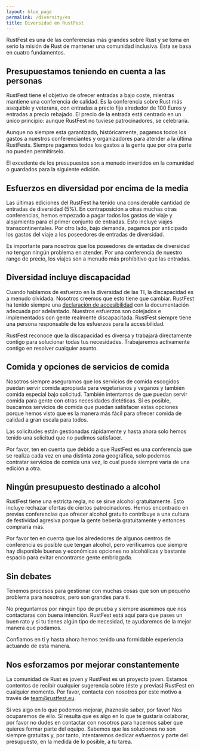 ```yaml
---
layout: blue_page
permalink: /diversity/es
title: Diversidad en RustFest
---
```


RustFest es una de las conferencias más grandes sobre Rust y se toma en serio la misión de Rust de mantener una comunidad inclusiva. 
Ésta se basa en cuatro fundamentos.

## Presupuestamos teniendo en cuenta a las personas

RustFest tiene el objetivo de ofrecer entradas a bajo coste, mientras mantiene una conferencia de calidad. Es la conferencia sobre Rust más asequible y veterana, con entradas a precio fijo alrededor de 100 Euros y entradas a precio rebajado. El precio de la entrada está centrado en un único principio: aunque RustFest no tuviese patrocinadores, se celebraría.

Aunque no siempre esta garantizado, históricamente, pagamos todos los gastos a nuestros conferenciantes y organizadores para atender a la última RustFests. Siempre pagamos todos los gastos a la gente que por otra parte no pueden permitírselo.

El excedente de los presupuestos son a menudo invertidos en la comunidad o guardados para la siguiente edición.

## Esfuerzos en diversidad por encima de la media

Las últimas ediciones del RustFest ha tenido una considerable cantidad de entradas de diversidad (5%). En contraposición a otras muchas otras conferencias, hemos empezado a pagar todos los gastos de viaje y alojamiento para el primer conjunto de entradas. Esto incluye viajes transcontinentales. Por otro lado, bajo demanda, pagamos por anticipado los gastos del viaje a los poseedores de entradas de diversidad.

Es importante para nosotros que los poseedores de entadas de diversidad no tengan ningún problema en atender. Por una conferencia de nuestro rango de precio, los viajes son a menudo más prohibitivo que las entradas.

## Diversidad incluye discapacidad

Cuando hablamos de esfuerzo en la diversidad de las TI, la discapacidad es a menudo olvidada. Nosotros creemos que esto tiene que cambiar. RustFest ha tenido siempre una [declaración de accesibilidad](/accessibility/) con la documentación adecuada  por adelantado. Nuestros esfuerzos son cotejados e implementados con gente realmente discapacitada. RustFest siempre tiene una persona responsable de los esfuerzos para la accesibilidad.

RustFest reconoce que la discapacidad es diversa y trabajará directamente contigo para solucionar todas tus necesidades. Trabajaremos activamente contigo en resolver cualquier asunto.

## Comida y opciones de servicios de comida

Nosotros siempre aseguramos que los servicios de comida escogidos puedan servir comida apropiada para vegetarianos y veganos y también comida especial bajo solicitud. También intentamos de que puedan servir comida para gente con otras necesidades dietéticas. Sí es posible, buscamos servicios de comida que puedan satisfacer estas opciones porque hemos visto que es la manera más fácil para ofrecer comida de calidad a gran escala para todos.

Las solicitudes están gestionadas rápidamente y hasta ahora solo hemos tenido una solicitud que no pudimos satisfacer.

Por favor, ten en cuenta que debido a que RustFest es una conferencia que se realiza cada vez en una distinta zona geográfica, solo podemos contratar servicios de comida una vez, lo cual puede siempre varia de una edición a otra.

## Ningún presupuesto destinado a alcohol

RustFest tiene una estricta regla, no se sirve alcohol gratuitamente. Esto incluye rechazar ofertas de ciertos patrocinadores. Hemos encontrado en previas conferencias que ofrecer alcohol gratuito contribuye a una cultura de festividad agresiva porque la gente bebería gratuitamente y entonces compraría más.

Por favor ten en cuenta que los alrededores de algunos centros de conferencia es posible que tengan alcohol, pero verificamos que siempre hay disponible buenas y económicas opciones no alcohólicas y bastante espacio para evitar encontrarse gente embriagada. 

## Sin debates

Tenemos procesos para gestionar con muchas cosas que son un pequeño problema para nosotros, pero son grandes para ti.

No preguntamos por ningún tipo de prueba y siempre asumimos que nos contactaras con buena intención. RustFest está aquí para que pases un buen rato y si tu tienes algún tipo de necesidad, te ayudaremos de la mejor manera que podamos.

Confiamos en ti y hasta ahora hemos tenido una formidable experiencia actuando de esta manera.

## Nos esforzamos por mejorar constantemente

La comunidad de Rust es joven y RustFest es un proyecto joven. Estamos contentos de recibir cualquier sugerencia sobre (éste y previas) RustFest en cualquier momento. Por favor, contacta con nosotros por este motivo a través de [team@rustfest.eu](mailto:team@rustfest.eu).

Si ves algo en lo que podemos mejorar, ¡haznoslo saber, por favor! Nos ocuparemos de ello. Sí resulta que es algo en lo que te gustaría colaborar, por favor no dudes en contactar con nosotros para hacernos saber que quieres formar parte del equipo. Sabemos que las soluciones no son siempre gratuitas y, por tanto, intentaremos dedicar esfuerzos y parte del presupuesto, en la medida de lo posible, a tu tarea.
